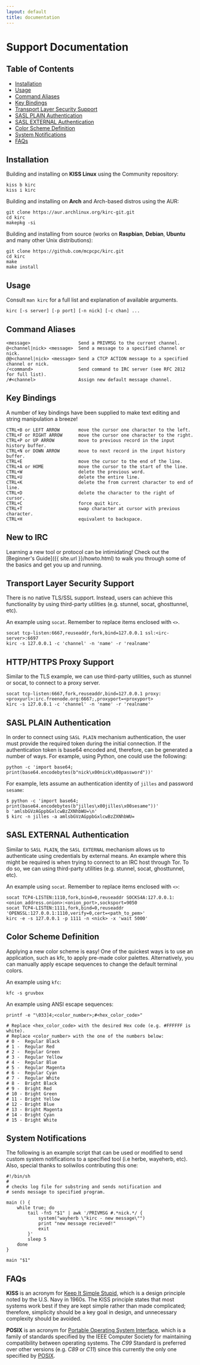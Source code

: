 ```yaml
---
layout: default
title: documentation
---
```


# Support Documentation

## Table of Contents

- [Installation](#installation)
- [Usage](#usage)
- [Command Aliases](#command-aliases)
- [Key Bindings](#key-bindings)
- [Transport Layer Security Support](#transport-layer-security-support)
- [SASL PLAIN Authentication](#sasl-plain-authentication)
- [SASL EXTERNAL Authentication](#sasl-external-authentication)
- [Color Scheme Definition](#color-scheme-definition)
- [System Notifications](#system-notifications)
- [FAQs](#faqs)

## Installation

Building and installing on **KISS Linux** using the Community repository:

	kiss b kirc
	kiss i kirc

Building and installing on **Arch** and Arch-based distros using the AUR:

	git clone https://aur.archlinux.org/kirc-git.git
	cd kirc
	makepkg -si

Building and installing from source (works on **Raspbian**, **Debian**, **Ubuntu** and many other Unix distributions):

	git clone https://github.com/mcpcpc/kirc.git
	cd kirc
	make
	make install

## Usage

Consult `man kirc` for a full list and explanation of available arguments.

	kirc [-s server] [-p port] [-n nick] [-c chan] ...

## Command Aliases

	<message>                  Send a PRIVMSG to the current channel.
	@<channel|nick> <message>  Send a message to a specified channel or nick.
	@@<channel|nick> <message> Send a CTCP ACTION message to a specified channel or nick.
	/<command>                 Send command to IRC server (see RFC 2812 for full list).
	/#<channel>                Assign new default message channel.

## Key Bindings

A number of key bindings have been supplied to make text editing and string manipulation a breeze! 

	CTRL+B or LEFT ARROW       move the cursor one character to the left.
	CTRL+F or RIGHT ARROW      move the cursor one character to the right.
	CTRL+P or UP ARROW         move to previous record in the input history buffer.
	CTRL+N or DOWN ARROW       move to next record in the input history buffer.
	CTRL+E                     move the cursor to the end of the line.
	CTRL+A or HOME             move the cursor to the start of the line.
	CTRL+W                     delete the previous word.
	CTRL+U                     delete the entire line.
	CTRL+K                     delete the from current character to end of line.
	CTRL+D                     delete the character to the right of cursor.
	CTRL+C                     force quit kirc.
	CTRL+T                     swap character at cursor with previous character.
	CTRL+H                     equivalent to backspace.

## New to IRC

Learning a new tool or protocol can be intimidating! Check out the [Beginner's Guide]({{ site.url }}/howto.html) to walk you through some of the basics and get you up and running.

## Transport Layer Security Support

There is no native TLS/SSL support. Instead, users can achieve this functionality by using third-party utilities (e.g. stunnel, socat, ghosttunnel, etc).

An example using `socat`. Remember to replace items enclosed with `<>`.

	socat tcp-listen:6667,reuseaddr,fork,bind=127.0.0.1 ssl:<irc-server>:6697
	kirc -s 127.0.0.1 -c 'channel' -n 'name' -r 'realname'


## HTTP/HTTPS Proxy Support

Similar to the TLS example, we can use third-party utilities, such as stunnel or socat, to connect to a proxy server.

	socat tcp-listen:6667,fork,reuseaddr,bind=127.0.0.1 proxy:<proxyurl>:irc.freenode.org:6667;,proxyport=<proxyport>
	kirc -s 127.0.0.1 -c 'channel' -n 'name' -r 'realname'

## SASL PLAIN Authentication

In order to connect using `SASL PLAIN` mechanism authentication, the user must provide the required token during the initial connection. If the authentication token is base64 encoded and, therefore, can be generated a number of ways. For example, using Python, one could use the following:

	python -c 'import base64; print(base64.encodebytes(b"nick\x00nick\x00password"))'

For example, lets assume an authentication identity of `jilles` and password `sesame`:

	$ python -c 'import base64; print(base64.encodebytes(b"jilles\x00jilles\x00sesame"))'
	b 'amlsbGVzAGppbGxlcwBzZXNhbWU=\n'
	$ kirc -n jilles -a amlsbGVzAGppbGxlcwBzZXNhbWU=

## SASL EXTERNAL Authentication

Similar to `SASL PLAIN`, the `SASL EXTERNAL` mechanism allows us to authenticate using credentials by external means. An example where this might be required is when trying to connect to an IRC host through Tor. To do so, we can using third-party utilities (e.g. stunnel, socat, ghosttunnel, etc).

An example using `socat`. Remember to replace items enclosed with `<>`:

	socat TCP4-LISTEN:1110,fork,bind=0,reuseaddr SOCKS4A:127.0.0.1:<onion_address.onion>:<onion_port>,socksport=9050
	socat TCP4-LISTEN:1111,fork,bind=0,reuseaddr 'OPENSSL:127.0.0.1:1110,verify=0,cert=<path_to_pem>'
	kirc -e -s 127.0.0.1 -p 1111 -n <nick> -x 'wait 5000'


## Color Scheme Definition

Applying a new color scheme is easy! One of the quickest ways is to use an application, such as kfc, to apply pre-made color palettes. Alternatively, you can manually apply escape sequences to change the default terminal colors.

An example using `kfc`:

	kfc -s gruvbox

An example using ANSI escape sequences:

	printf -e "\033]4;<color_number>;#<hex_color_code>"

	# Replace <hex_color_code> with the desired Hex code (e.g. #FFFFFF is white).
	# Replace <color_number> with the one of the numbers below:
	# 0 -  Regular Black
	# 1 -  Regular Red
	# 2 -  Regular Green
	# 3 -  Regular Yellow
	# 4 -  Regular Blue
	# 5 -  Regular Magenta
	# 6 -  Regular Cyan
	# 7 -  Regular White
	# 8 -  Bright Black
	# 9 -  Bright Red
	# 10 - Bright Green
	# 11 - Bright Yellow
	# 12 - Bright Blue
	# 13 - Bright Magenta
	# 14 - Bright Cyan
	# 15 - Bright White

## System Notifications

The following is an example script that can be used or modified to send custom system notifications to a specified tool (i.e herbe, wayeherb, etc).  Also, special thanks to soliwilos contributing this one:

	#!/bin/sh
	#
	# checks log file for substring and sends notification and
	# sends message to specified program.

	main () {
	    while true; do
	        tail -fn5 "$1" | awk '/PRIVMSG #.*nick.*/ {
	            system("wayherb \"kirc - new message\"")
	            print "new message recieved!"
	            exit
	        }'
	        sleep 5
	    done
	}

	main "$1"

## FAQs

**KISS** is an acronym for [Keep It Simple Stupid](https://en.wikipedia.org/wiki/KISS_principle), which is a design principle noted by the U.S. Navy in 1960s. The KISS principle states that most systems work best if they are kept simple rather than made complicated; therefore, simplicity should be a key goal in design, and unnecessary complexity should be avoided.

**POSIX** is an acronym for [Portable Operating System Interface](https://opensource.com/article/19/7/what-posix-richard-stallman-explains), which is a family of standards specified by the IEEE Computer Society for maintaining compatibility between operating systems. The *C99* Standard is preferred over other versions (e.g. *C89* or *C11*) since this currently the only one specified by [POSIX](https://pubs.opengroup.org/onlinepubs/9699919799/utilities/c99.html).



